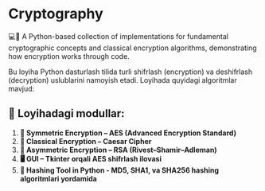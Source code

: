 # Cryptography
💻🔐 A Python-based collection of implementations for fundamental cryptographic concepts and classical encryption algorithms, demonstrating how encryption works through code.

Bu loyiha Python dasturlash tilida turli shifrlash (encryption) va deshifrlash (decryption) uslublarini namoyish etadi. Loyihada quyidagi algoritmlar mavjud:

## 📁 Loyihadagi modullar:

1. **🔐 Symmetric Encryption – AES (Advanced Encryption Standard)**
2. **🔐 Classical Encryption – Caesar Cipher**
3. **🔐 Asymmetric Encryption – RSA (Rivest–Shamir–Adleman)**
4. **🖥️ GUI – Tkinter orqali AES shifrlash ilovasi**
5. **🔐 Hashing Tool in Python -  MD5, SHA1, va SHA256 hashing algoritmlari yordamida**
